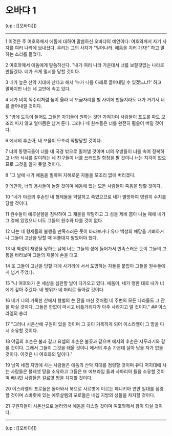 # 오바댜 1

(up:: [[오바댜]])

***




1 
이것은 주 여호와께서 에돔에 대하여 말씀하신 오바댜의 예언이다: 여호와께서 자기 사자를 여러 나라에 보내셨다. 우리는 그의 사자가 "일어나라. 에돔을 치러 가자!" 하고 말하는 소리를 들었다. 



2 
여호와께서 에돔에게 말씀하신다. "내가 여러 나라 가운데서 너를 보잘것없는 나라로 만들겠다. 네가 크게 멸시를 당할 것이다. 



3 
네가 높은 산악 지대에 산다고 해서 '누가 나를 아래로 끌어내릴 수 있겠느냐?' 하고 말하지만 너는 네 교만에 속고 있다. 



4 
네가 비록 독수리처럼 높이 올라 네 보금자리를 별 사이에 만들지라도 내가 거기서 너를 끌어내릴 것이다. 



5 
"밤에 도둑이 들어도 그들은 자기들이 원하는 것만 가져가며 사람들이 포도를 따도 모조리 따지 않고 얼마쯤은 남겨 둔다. 그러나 네 원수들은 너를 완전히 휩쓸어 버릴 것이다. 



6 
에서의 후손아, 네 보물이 모조리 약탈당할 것이다. 



7 
너의 동맹국들이 너를 네 국경 밖으로 밀어낼 것이며 너의 우방들이 너를 속여 정복하고 너와 식사를 같이하는 네 친구들이 너를 쓰러뜨릴 함정을 팔 것이나 너는 지각이 없으므로 그것을 알지 못할 것이다. 



8 
"그 날에 내가 에돔을 벌하여 지혜로운 자들을 모조리 없애 버리겠다. 



9 
데만아, 너의 용사들이 놀랄 것이며 에돔에 있는 모든 사람들이 죽음을 당할 것이다. 



10 
"네가 야곱의 후손인 네 형제들을 약탈하고 죽였으므로 네가 멸망하여 영원히 수치를 당할 것이다. 



11 
원수들이 예루살렘을 침략하여 그 재물을 약탈하고 그 성을 제비 뽑아 나눌 때에 네가 그 곁에 있었으니 너도 그들의 원수와 다를 것이 없다. 



12 
너는 네 형제들의 불행을 만족스러운 듯이 바라보거나 유다 백성의 패망을 기뻐하거나 그들이 고난을 당할 때 우쭐대지 말았어야 했다. 



13 
내 백성이 재앙을 당하는 날에 너는 그들의 성에 들어가서 만족스러운 듯이 그들의 고통을 바라보며 그들의 재물에 손을 대고 



14 
또 그들이 고난을 당할 때에 사거리에 서서 도망하는 자들을 붙잡아 그들을 원수들에게 넘겨 주었다. 



15 
"나 여호와가 온 세상을 심판할 날이 다가오고 있다. 에돔아, 네가 행한 대로 내가 너에게 갚아 주겠다. 네 행위가 네 머리로 돌아갈 것이다. 



16 
네가 나의 거룩한 산에서 형벌의 쓴 잔을 마신 것처럼 네 주변의 모든 나라들도 그 잔을 마실 것이다. 그들은 한없이 마시고 비틀거리다가 아주 사라지고 말 것이다." ## 이스라엘의 승리 



17 
"그러나 시온산에 구원이 있을 것이며 그 곳이 거룩하게 되어 이스라엘이 그 땅을 다시 소유할 것이다. 



18 
야곱의 후손은 불과 같고 요셉의 후손은 불꽃과 같으며 에서의 후손은 지푸라기와 같을 것이다. 그래서 그들이 그것을 태울 것이니 에서의 후손 가운데 살아 남을 자가 없을 것이다. 이것은 나 여호와의 말이다." 



19 
남쪽 네겝 지방에 사는 사람들은 에돔의 산악 지대를 점령할 것이며 유다 저지대에 사는 사람들은 블레셋 땅을 소유하고 그들은 또 에브라임 들과 사마리아 들을 소유할 것이며 베냐민 사람들은 길르앗 땅을 차지할 것이다. 



20 
이스라엘의 포로들은 돌아와서 북으로 사르밧에 이르는 페니키아 연안 일대를 점령할 것이며 스바랏에 있는 예루살렘의 포로들은 네겝 지방의 성들을 차지할 것이다. 



21 
구원자들이 시온산으로 올라와서 에돔을 다스릴 것이며 여호와께서 왕이 되실 것이다.

***

(up:: [[오바댜]])
